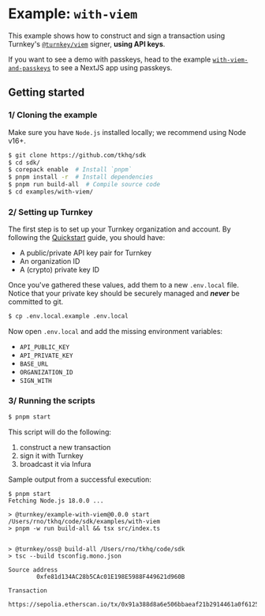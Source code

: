 # Example: `with-viem`

This example shows how to construct and sign a transaction using Turnkey's [`@turnkey/viem`](https://www.npmjs.com/package/@turnkey/viem) signer, **using API keys**.

If you want to see a demo with passkeys, head to the example [`with-viem-and-passkeys`](https://github.com/tkhq/demo-viem-passkeys) to see a NextJS app using passkeys.

## Getting started

### 1/ Cloning the example

Make sure you have `Node.js` installed locally; we recommend using Node v16+.

```bash
$ git clone https://github.com/tkhq/sdk
$ cd sdk/
$ corepack enable  # Install `pnpm`
$ pnpm install -r  # Install dependencies
$ pnpm run build-all  # Compile source code
$ cd examples/with-viem/
```

### 2/ Setting up Turnkey

The first step is to set up your Turnkey organization and account. By following the [Quickstart](https://docs.turnkey.com/getting-started/quickstart) guide, you should have:

- A public/private API key pair for Turnkey
- An organization ID
- A (crypto) private key ID

Once you've gathered these values, add them to a new `.env.local` file. Notice that your private key should be securely managed and **_never_** be committed to git.

```bash
$ cp .env.local.example .env.local
```

Now open `.env.local` and add the missing environment variables:

- `API_PUBLIC_KEY`
- `API_PRIVATE_KEY`
- `BASE_URL`
- `ORGANIZATION_ID`
- `SIGN_WITH`

### 3/ Running the scripts

```bash
$ pnpm start
```

This script will do the following:

1. construct a new transaction
2. sign it with Turnkey
3. broadcast it via Infura

Sample output from a successful execution:

```
$ pnpm start
Fetching Node.js 18.0.0 ...

> @turnkey/example-with-viem@0.0.0 start /Users/rno/tkhq/code/sdk/examples/with-viem
> pnpm -w run build-all && tsx src/index.ts


> @turnkey/oss@ build-all /Users/rno/tkhq/code/sdk
> tsc --build tsconfig.mono.json

Source address
        0xfe81d134AC28b5CAc01E198E5988F449621d960B

Transaction
        https://sepolia.etherscan.io/tx/0x91a388d8a6e506bbaeaf21b2914461a0f6125afb3a84a4cf27bdf5e9eb06ffce
```
